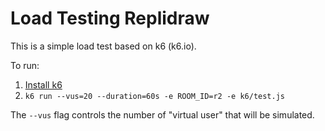 # Load Testing Replidraw

This is a simple load test based on k6 (k6.io).

To run:

1. [Install k6](https://k6.io/docs/getting-started/installation/)
2. `k6 run --vus=20 --duration=60s -e ROOM_ID=r2 -e k6/test.js`

The `--vus` flag controls the number of "virtual user" that will be simulated.
